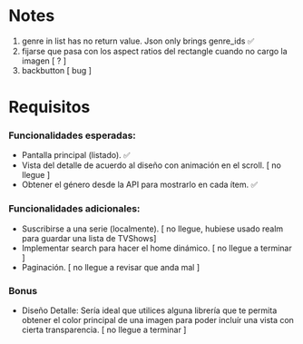 #  Notes

1. genre in list has no return value. Json only brings genre_ids ✅
2. fijarse que pasa con los aspect ratios del rectangle cuando no cargo la imagen [ ? ]
3. backbutton [ bug ]


# Requisitos
### Funcionalidades esperadas:
- Pantalla principal (listado).  ✅
- Vista del detalle de acuerdo al diseño con animación en el scroll.  [ no llegue ]
- Obtener el género desde la API para mostrarlo en cada ítem.  ✅

### Funcionalidades adicionales:
- Suscribirse a una serie (localmente). [ no llegue, hubiese usado realm para guardar una lista de TVShows]
- Implementar search para hacer el home dinámico.  [ no llegue a terminar ]
- Paginación. [ no llegue a revisar que anda mal ] 

### Bonus    
- Diseño Detalle: Sería ideal que utilices alguna librería que te permita obtener el color principal de una imagen para poder incluír una vista con cierta transparencia. [ no llegue a terminar ]


